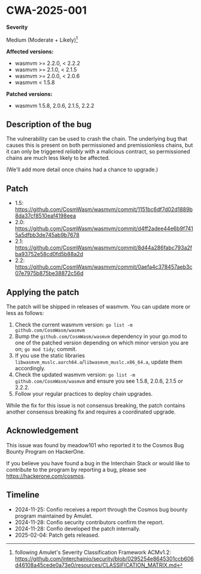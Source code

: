 # CWA-2025-001

**Severity**

Medium (Moderate + Likely)[^1]

**Affected versions:**

- wasmvm >= 2.2.0, < 2.2.2
- wasmvm >= 2.1.0, < 2.1.5
- wasmvm >= 2.0.0, < 2.0.6
- wasmvm < 1.5.8

**Patched versions:**

- wasmvm 1.5.8, 2.0.6, 2.1.5, 2.2.2

## Description of the bug

The vulnerability can be used to crash the chain. The underlying bug that causes this is present on both permissioned and premissionless chains, but it can only be triggered _reliably_ with a malicious contract, so permissioned chains are much less likely to be affected.

(We'll add more detail once chains had a chance to upgrade.)

## Patch

- 1.5: https://github.com/CosmWasm/wasmvm/commit/1151bc6df7d02d1889b8da37cf8510eaf4198eea
- 2.0: https://github.com/CosmWasm/wasmvm/commit/d4ff2adee44e6b9f7415a5dfbb3de745ab9b7678
- 2.1: https://github.com/CosmWasm/wasmvm/commit/8d44a286fabc793a2fba93752e58cd0fd5b88a2d
- 2.2: https://github.com/CosmWasm/wasmvm/commit/0aefa4c378457aeb3c07e7975b875be38872c56d

## Applying the patch

The patch will be shipped in releases of wasmvm. You can update more or less as follows:

1. Check the current wasmvm version: `go list -m github.com/CosmWasm/wasmvm`
2. Bump the `github.com/CosmWasm/wasmvm` dependency in your go.mod to one of the patched version
   depending on which minor version you are on; `go mod tidy`; commit.
3. If you use the static libraries `libwasmvm_muslc.aarch64.a`/`libwasmvm_muslc.x86_64.a`, update them accordingly.
4. Check the updated wasmvm version: `go list -m github.com/CosmWasm/wasmvm` and ensure you see 1.5.8, 2.0.6, 2.1.5 or 2.2.2.
5. Follow your regular practices to deploy chain upgrades.

While the fix for this issue is not consensus breaking, the patch contains another
consensus breaking fix and requires a coordinated upgrade.

## Acknowledgement

This issue was found by meadow101 who reported it to the Cosmos Bug Bounty Program on HackerOne.

If you believe you have found a bug in the Interchain Stack or would like to contribute to the
program by reporting a bug, please see <https://hackerone.com/cosmos>.

## Timeline

- 2024-11-25: Confio receives a report through the Cosmos bug bounty program maintained by Amulet.
- 2024-11-28: Confio security contributors confirm the report.
- 2024-11-28: Confio developed the patch internally.
- 2025-02-04: Patch gets released.

[^1]: following Amulet's Severity Classification Framework ACMv1.2: https://github.com/interchainio/security/blob/0295254e8645301ccb606d46108a45cede0a73e0/resources/CLASSIFICATION_MATRIX.md
